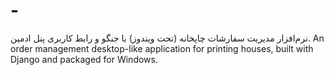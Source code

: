 # -
نرم‌افزار مدیریت سفارشات چاپخانه (تحت ویندوز) با جنگو و رابط کاربری پنل ادمین. An order management desktop-like application for printing houses, built with Django and packaged for Windows.
